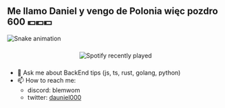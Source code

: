 
<h2 align="left">Me llamo Daniel y vengo de Polonia więc pozdro 600 💷💶💵</h2>

<img src="https://raw.githubusercontent.com/dauniel000/dauniel000/output/snake.svg" alt="Snake animation" />

###

<div align="center">
  <img src="https://spotify-recently-played-readme.vercel.app/api?user=c6mvunckjy4fzpmw7tufh6njp&count=5" alt="Spotify recently played"  />
  
</div>

###

- 💬 Ask me about BackEnd tips (js, ts, rust, golang, python)
- 📫 How to reach me:
  - discord: blemwom
  - twitter: [dauniel000](https://x.com/dauniel000)

